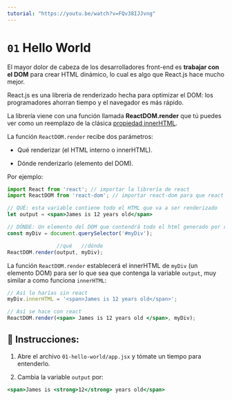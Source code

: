 ```yaml
---
tutorial: "https://youtu.be/watch?v=FQv38IJJvng"
---
```


# `01` Hello World

El mayor dolor de cabeza de los desarrolladores front-end es **trabajar con el DOM** para crear HTML dinámico, lo cual es algo que React.js hace mucho mejor.

React.js es una librería de renderizado hecha para optimizar el DOM: los programadores ahorran tiempo y el navegador es más rápido.

La librería viene con una función llamada **ReactDOM.render** que tú puedes ver como un reemplazo de la clásica [propiedad innerHTML](https://developer.mozilla.org/es/docs/Web/API/Element/innerHTML).

La función `ReactDOM.render` recibe dos parámetros:

+  Qué renderizar (el HTML interno o innerHTML).

+  Dónde renderizarlo (elemento del DOM).

Por ejemplo:

```jsx
import React from 'react'; // importar la librería de react
import ReactDOM from 'react-dom'; // importar react-dom para que react genere el html

// QUÉ: esta variable contiene todo el HTML que va a ser renderizado
let output = <span>James is 12 years old</span>

// DÓNDE: Un elemento del DOM que contendrá todo el html generado por react
const myDiv = document.querySelector('#myDiv');

                //qué   //dónde
ReactDOM.render(output, myDiv);
```

La función `ReactDOM.render` establecerá el innerHTML de `myDiv` (un elemento DOM) para ser lo que sea que contenga la variable `output`, muy similar a como funciona `innerHTML`:

```jsx
// Así lo harías sin react
myDiv.innerHTML = '<span>James is 12 years old</span>';

// Así se hace con react
ReactDOM.render(<span> James is 12 years old </span>, myDiv);
```
  
## 📝 Instrucciones:

1. Abre el archivo `01-hello-world/app.jsx` y tómate un tiempo para entenderlo.

2. Cambia la variable `output` por:

```jsx
<span>James is <strong>12</strong> years old</span>
```

